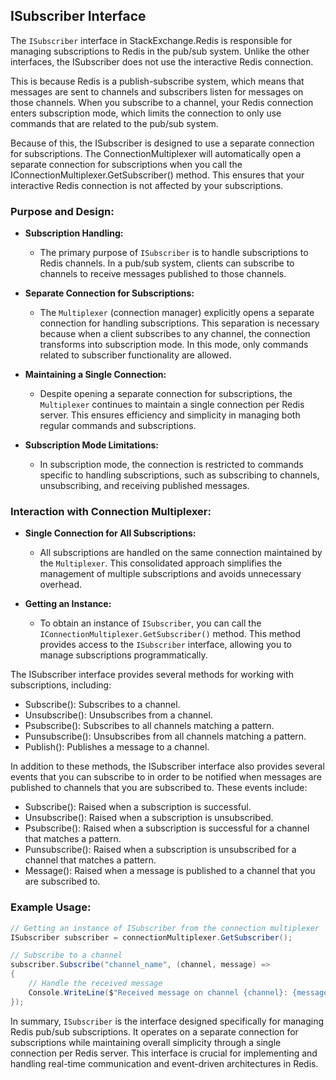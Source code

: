 ## ISubscriber Interface

The `ISubscriber` interface in StackExchange.Redis is responsible for managing subscriptions to Redis in the pub/sub system. Unlike the other interfaces, the ISubscriber does not use the interactive Redis connection.

This is because Redis is a publish-subscribe system, which means that messages are sent to channels and subscribers listen for messages on those channels. When you subscribe to a channel, your Redis connection enters subscription mode, which limits the connection to only use commands that are related to the pub/sub system.

Because of this, the ISubscriber is designed to use a separate connection for subscriptions. The ConnectionMultiplexer will automatically open a separate connection for subscriptions when you call the IConnectionMultiplexer.GetSubscriber() method. This ensures that your interactive Redis connection is not affected by your subscriptions.

### Purpose and Design:

- **Subscription Handling:**
  - The primary purpose of `ISubscriber` is to handle subscriptions to Redis channels. In a pub/sub system, clients can subscribe to channels to receive messages published to those channels.

- **Separate Connection for Subscriptions:**
  - The `Multiplexer` (connection manager) explicitly opens a separate connection for handling subscriptions. This separation is necessary because when a client subscribes to any channel, the connection transforms into subscription mode. In this mode, only commands related to subscriber functionality are allowed.

- **Maintaining a Single Connection:**
  - Despite opening a separate connection for subscriptions, the `Multiplexer` continues to maintain a single connection per Redis server. This ensures efficiency and simplicity in managing both regular commands and subscriptions.

- **Subscription Mode Limitations:**
  - In subscription mode, the connection is restricted to commands specific to handling subscriptions, such as subscribing to channels, unsubscribing, and receiving published messages.

### Interaction with Connection Multiplexer:

- **Single Connection for All Subscriptions:**
  - All subscriptions are handled on the same connection maintained by the `Multiplexer`. This consolidated approach simplifies the management of multiple subscriptions and avoids unnecessary overhead.

- **Getting an Instance:**
  - To obtain an instance of `ISubscriber`, you can call the `IConnectionMultiplexer.GetSubscriber()` method. This method provides access to the `ISubscriber` interface, allowing you to manage subscriptions programmatically.

The ISubscriber interface provides several methods for working with subscriptions, including:

* Subscribe(): Subscribes to a channel.
* Unsubscribe(): Unsubscribes from a channel.
* Psubscribe(): Subscribes to all channels matching a pattern.
* Punsubscribe(): Unsubscribes from all channels matching a pattern.
* Publish(): Publishes a message to a channel.

In addition to these methods, the ISubscriber interface also provides several events that you can subscribe to in order to be notified when messages are published to channels that you are subscribed to. These events include:

* Subscribe(): Raised when a subscription is successful.
* Unsubscribe(): Raised when a subscription is unsubscribed.
* Psubscribe(): Raised when a subscription is successful for a channel that matches a pattern.
* Punsubscribe(): Raised when a subscription is unsubscribed for a channel that matches a pattern.
* Message(): Raised when a message is published to a channel that you are subscribed to.

### Example Usage:

```csharp
// Getting an instance of ISubscriber from the connection multiplexer
ISubscriber subscriber = connectionMultiplexer.GetSubscriber();

// Subscribe to a channel
subscriber.Subscribe("channel_name", (channel, message) =>
{
    // Handle the received message
    Console.WriteLine($"Received message on channel {channel}: {message}");
});
```

In summary, `ISubscriber` is the interface designed specifically for managing Redis pub/sub subscriptions. It operates on a separate connection for subscriptions while maintaining overall simplicity through a single connection per Redis server. This interface is crucial for implementing and handling real-time communication and event-driven architectures in Redis.
